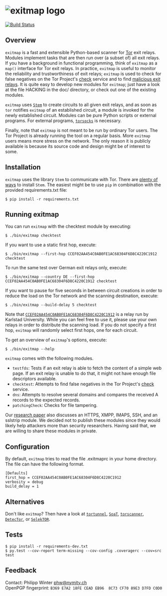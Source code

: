 ![exitmap logo](https://nullhypothesis.github.com/exitmap_logo.png)
===================================================================

[![Build Status](https://travis-ci.org/NullHypothesis/exitmap.svg?branch=master)](https://travis-ci.org/NullHypothesis/exitmap)

Overview
--------

`exitmap` is a fast and extensible Python-based scanner for
[Tor](https://www.torproject.org) exit relays.  Modules implement tasks that
are then run over (a subset of) all exit relays.  If you have a background in
functional programming, think of `exitmap` as a `map()` interface for Tor exit
relays.  In practice, `exitmap` is useful to monitor the reliability and
trustworthiness of exit relays; `exitmap` is used to check for false negatives
on the Tor Project's [check](https://check.torproject.org) service and to find
[malicious exit relays](http://www.cs.kau.se/philwint/spoiled_onions).  It is
quite easy to develop new modules for `exitmap`; just have a look at the file
HACKING in the doc/ directory, or check out one of the existing modules.

`exitmap` uses [`Stem`](https://stem.torproject.org) to create circuits to all
given exit relays, and as soon as `tor` notifies `exitmap` of an established
circuit, a module is invoked for the newly established circuit.  Modules can be
pure Python scripts or external programs.  For external programs,
[`torsocks`](https://github.com/dgoulet/torsocks/) is necessary.

Finally, note that `exitmap` is not meant to be run by ordinary Tor users.  The
Tor Project is already running the tool on a regular basis.  More `exitmap`
users means more stress on the network.  The only reason it is publicly
available is because its source code and design might be of interest to some.

Installation
------------

`exitmap` uses the library `Stem` to communicate with Tor.  There are
[plenty of ways](https://stem.torproject.org/download.html) to install `Stem`.
The easiest might be to use `pip` in combination with the provided
requirements.txt file:

    $ pip install -r requirements.txt

Running exitmap
---------------

You can run `exitmap` with the checktest module by executing:

    $ ./bin/exitmap checktest

If you want to use a static first hop, execute:

    $ ./bin/exitmap --first-hop CCEF02AA454C0AB0FE1AC68304F6D8C4220C1912 checktest

To run the same test over German exit relays only, execute:

    $ ./bin/exitmap --country DE --first-hop CCEF02AA454C0AB0FE1AC68304F6D8C4220C1912 checktest

If you want to pause for five seconds in between circuit creations in order to
reduce the load on the Tor network and the scanning destination, execute:

    $ ./bin/exitmap --build-delay 5 checktest

Note that
[`CCEF02AA454C0AB0FE1AC68304F6D8C4220C1912`](https://atlas.torproject.org/#details/CCEF02AA454C0AB0FE1AC68304F6D8C4220C1912)
is a relay run by Karlstad University.  While you can feel free to use it,
please use your own relays in order to distribute the scanning load.  If you do
not specify a first hop, `exitmap` will randomly select first hops, one for
each circuit.

To get an overview of `exitmap`'s options, execute:

    $ ./bin/exitmap --help

`exitmap` comes with the following modules.

* `testfds`: Tests if an exit relay is able to fetch the content of a simple
  web page.  If an exit relay is unable to do that, it might not have enough
  file descriptors available.
* `checktest`: Attempts to find false negatives in the Tor Project's
  [check](https://check.torproject.org) service.
* `dns`: Attempts to resolve several domains and compares the received A
  records to the expected records.
* `patchingCheck`: Checks for file tampering.

Our [research paper](http://www.cs.kau.se/philwint/spoiled_onions/pets2014.pdf)
also discusses an HTTPS, XMPP, IMAPS, SSH, and an sslstrip module.  We decided
not to publish these modules since they would likely help attackers more than
security researchers.  Having said that, we are willing to share these modules
in private.

Configuration
-------------

By default, `exitmap` tries to read the file .exitmaprc in your home directory.
The file can have the following format.

    [Defaults]
    first_hop = CCEF02AA454C0AB0FE1AC68304F6D8C4220C1912
    verbosity = debug
    build_delay = 1

Alternatives
------------

Don't like `exitmap`?  Then have a look at
[`tortunnel`](http://www.thoughtcrime.org/software/tortunnel/),
[`SoaT`](https://gitweb.torproject.org/torflow.git/tree/NetworkScanners/ExitAuthority/README.ExitScanning),
[`torscanner`](https://code.google.com/p/torscanner/),
[`DetecTor`](http://detector.io/DetecTor.html), or
[`SelekTOR`](http://www.dazzleships.net/selektor-for-linux/).

Tests
-----

    $ pip install -r requirements-dev.txt
    $ py.test --cov-report term-missing --cov-config .coveragerc --cov=src test

Feedback
--------

Contact: Philipp Winter <phw@nymity.ch>  
OpenPGP fingerprint: `B369 E7A2 18FE CEAD EB96  8C73 CF70 89E3 D7FD C0D0`
